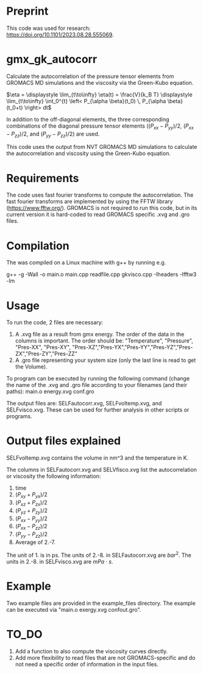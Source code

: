 # Preprint
This code was used for research: https://doi.org/10.1101/2023.08.28.555069.

# gmx_gk_autocorr
Calculate the autocorrelation of the pressure tensor elements from GROMACS MD simulations and the viscosity via the Green-Kubo equation. 

$\eta = \displaystyle \lim_{t\to\infty} \eta(t)  = \frac{V}{k_B T} \displaystyle \lim_{t\to\infty}  \int_0^{t} \left< P_{\alpha \beta}(t_0) \, P_{\alpha \beta}(t_0+t) \right> dt$

In addition to the off-diagonal elements, the three corresponding combinations of the diagonal pressure tensor elements ($(P_{xx}-P_{yy})/2$, $(P_{xx}-P_{zz})/2$, and $(P_{yy}-P_{zz})/2$) are used.

This code uses the output from NVT GROMACS MD simulations to calculate the autocorrelation and viscosity using the Green-Kubo equation. 

# Requirements
The code uses fast fourier transforms to compute the autocorrelation. The fast fourier transforms are implemented by using the FFTW library (https://www.fftw.org/). GROMACS is not required to run this code, but in its current version it is hard-coded to read GROMACS specific .xvg and .gro files.

# Compilation
The was compiled on a Linux machine with g++ by running e.g.

g++ -g -Wall -o main.o main.cpp readfile.cpp gkvisco.cpp -Iheaders -lfftw3 -lm

# Usage
To run the code, 2 files are necessary:
1. A .xvg file as a result from gmx energy. The order of the data in the columns is important. The order should be: "Temperature", "Pressure", "Pres-XX", "Pres-XY", "Pres-XZ","Pres-YX","Pres-YY","Pres-YZ","Pres-ZX","Pres-ZY","Pres-ZZ"
2. A .gro file representing your system size (only the last line is read to get the Volume).

To program can be executed by running the following command (change the name of the .xvg and .gro file according to your filenames (and their paths):
main.o energy.xvg conf.gro

The output files are: SELFautocorr.xvg, SELFvoltemp.xvg, and SELFvisco.xvg. These can be used for further analysis in other scripts or programs.

# Output files explained

SELFvoltemp.xvg contains the volume in nm^3 and the temperature in K.

The columns in SELFautocorr.xvg and SELVfisco.xvg list the autocorrelation or viscosity the following information:

1. time
2. ($P_{xy} + P_{yx}) / 2$
3. ($P_{xz} + P_{zx}) / 2$
4. ($P_{yz} + P_{zy}) / 2$
5. $(P_{xx}-P_{yy}) / 2$
6. $(P_{xx}-P_{zz}) / 2$
7. $(P_{yy}-P_{zz}) / 2$
8. Average of 2.-7.

The unit of 1. is in ps. The units of 2.-8. in SELFautocorr.xvg are $bar^2$. The units in 2.-8. in SELFvisco.xvg are $mPa\cdot s$.

# Example
Two example files are provided in the example_files directory. The example can be executed via "main.o exergy.xvg confout.gro".

# TO_DO
1. Add a function to also compute the viscosity curves directly.
2. Add more flexibility to read files that are not GROMACS-specific and do not need a specific order of information in the input files.

